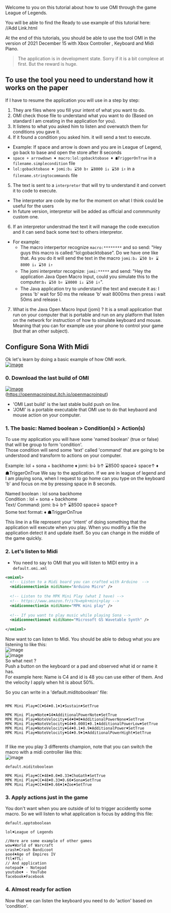 Welcome to you on this tutorial about how to use OMI through the game League of Legends.  

You will be able to find the Ready to use example of this tutorial here:  
//Add Link.html  



At the end of this tutorials, you should be able to use the tool OMI in the version of 2021 December 15 with Xbox Controller , Keyboard and Midi Piano.

> The application is in development state.
> Sorry if it is a bit complexe at first.
> But the reward is huge.


## To use the tool you need to understand how it works on the paper

If I have to resume the application you will use in a step by step:
1. They are files where you fill your intent of what you want to do.
2. OMI check those file to understand what you want to do (Based on standard I am creating in the application for you).
3. It listens to what you asked him to listen and overwatch them for conditions you gave it.
4. If it found a condition you asked him. it will send a text to execute.
  - Example: If space and arrow is down and you are in League of Legend, go back to base and open the store after 8 seconds
  -  `space + arrowdown ♦ macro:lol:gobacktobase ♦ ☗TriggerOnTrue` in a `filename.simplecondition` file
  -  `lol:gobacktobase ♦ jomi:b↓ ⌛50 b↑ ⌛8000 i↓ ⌛50 i↑` in a `filename.stringtocommands` file
5. The text is sent to a `interpretor` that will try to understand it and convert it to code to execute.
  - The interpretor are code by me for the moment on what I think could be useful for the users
  - In future version, interpretor will be added as official and commmunity custom one.
6. If an interpretor understnad the text it will manage the code execution and it can send back some text to others interpretor.
  - For example:
     - The macro interpertor recognize `macro:********` and so send: "Hey guys this macro is called:"lol:gobacktobase". Do we have one like that. As you do it will send the text in the macro `jomi:b↓ ⌛50 b↑ ⌛8000 i↓ ⌛50 i↑`
     - The jomi interpretor recognize: `jomi:*****` and send: "Hey the application Java Open Macro Input, could you simulate this to the computer:`b↓ ⌛50 b↑ ⌛8000 i↓ ⌛50 i↑`".
     - The Java application  try to understand the text and execute it as: I press 'b' wait for 50 ms the release 'b' wait 8000ms then press i wait 50ms and release i.
7. What is the Java Open Macro Input (jomi) ? It is a small application that run on your computer that is portable and run on any platform that listen on the network for instruction of how to simulate keyboard and mouse. Meaning that you can for example use your phone to control your game (but that an other subject).




## Configure Sona With Midi

Ok let's learn by doing a basic example of how OMI work.  
[![image](https://user-images.githubusercontent.com/20149493/146424137-da71b163-2036-4684-a4e8-8add2cc768f1.png)](https://youtu.be/hawThTG5No8?t=84)

### 0. Download the last build of OMI  
[![image](https://user-images.githubusercontent.com/20149493/146397675-b604fde6-3c78-407a-b9b1-a365e657cc6d.png)](https://openmacroinput.itch.io/openmacroinput)  
(https://openmacroinput.itch.io/openmacroinput)  
- 'OMI Last build' is the last stable build push on line.
- 'JOMI' is a portable executable that OMI use to do that keybaord and mouse action on your computer.

### 1. The basic: Named boolean > Condition(s) > Action(s)

To use my application you will have some 'named boolean' (true or false) that will be group to form 'condition'.  
Those condition will send some 'text' called 'command' that are going to be understood and transform to actions on your computer.

Example: lol + sona + backhome ♦ jomi: b↓ b↑ ⌛8500  space↓ space↑ ♦ ☗TriggerOnTrue
We say to the application. If we are in league of legend and I am playing sona, when I request to go home can you type on the keyboard 'b' and focus on me by pressing space in 8 seconds.

Named boolean : lol   sona  backhome  
Condition : lol + sona + backhome  
Text/ Command: jomi: b↓ b↑ ⌛8500  space↓ space↑  
Some text format: ♦ ☗TriggerOnTrue  

This line in a file represent your 'intent' of doing something that the application will execute when you play.
When you modifiy a file the application detect it and update itself. So you can change in the middle of the game quickly.


### 2. Let's listen to Midi
- You need to say to OMI that you will listen to MIDI entry in a `default.omi.xml`
``` xml
<omixml>
  <!-- Listen to a Midi board you can crafted with Arduino  -->
  <midiconnectionin midiName="Arduino Micro" />
  
  <!-- Listen to the MPK Mini Play (what I have) -->  
  <!-- https://www.amazon.fr/s?k=mpk+mini+play --> 
  <midiconnectionin midiName="MPK mini play" />
  
  <!-- If you want to play music while playing Sona -->
  <midiconnectionout midiName="Microsoft GS Wavetable Synth" />
  
</omixml>
```

Now want to can listen to Midi. You should be able to debug what you are listening to like this:  
![image](https://user-images.githubusercontent.com/20149493/146399730-351b6748-d535-43ca-a4e4-d7a4a5a8b1d4.png)  
![image](https://user-images.githubusercontent.com/20149493/146400522-cc910e14-9649-4ad0-8c8f-cbaf70d62e4d.png)  
So what next ?   
Push a button on the keyboard or a pad and observed what id or name it has.  
For example here: Name is C4 and id is 48 you can use either of them. And the velocity I apply when hit is about 50%.  

So you can write in a 'default.miditoboolean' file:  
```

MPK Mini Play♦CC♦64♦0.1♦1♦Sustain♦SetTrue

MPK Mini Play♦Note♦G4♦AdditionalPowerNote♦SetTrue
MPK Mini Play♦NoteVelocity♦G4♦0♦0♦AdditionalPowerNone♦SetTrue
MPK Mini Play♦NoteVelocity♦G4♦0.0001♦0.1♦AdditionalPowerLow♦SetTrue
MPK Mini Play♦NoteVelocity♦G4♦0.1♦0.9♦AdditionalPower♦SetTrue
MPK Mini Play♦NoteVelocity♦G4♦0.9♦1♦AdditionalPowerHight♦SetTrue


```

If like me you play 3 differents champion, note that you can switch the macro with a midi controller like this:  
![image](https://user-images.githubusercontent.com/20149493/146401133-2d3df79a-c2d3-4cb6-8168-fd3cf82db2eb.png)  

`default.miditoboolean`    
```
MPK Mini Play♦CC♦48♦0.0♦0.33♦ChoGath♦SetTrue
MPK Mini Play♦CC♦48♦0.33♦0.66♦Sona♦SetTrue
MPK Mini Play♦CC♦48♦0.66♦1♦Zoe♦SetTrue
```

### 3. Apply actions just in the game

You don't want when you are outside of lol to trigger accidently some macro.
So we will listen to what application is focus by adding this file:

`default.apptoboolean`  
```
lol♦League of Legends

//Here are some example of other games
wow♦World of Warcraft
crash♦Crash Bandicoot
aoe4♦Age of Empires IV
ftl♦FTL:
// And application
notepad♦ - Notepad
youtube♦ - YouTube 
facebook♦Facebook  
```



### 4. Almost ready for action

Now that we can listen the keyboard you need to do 'action' based on 'condition'.






